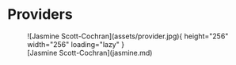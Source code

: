 # Providers

<figure markdown>
![Jasmine Scott-Cochran](assets/provider.jpg){ height="256" width="256" loading="lazy" }
  <figcaption markdown>
    [Jasmine Scott-Cochran](jasmine.md)
  </figcaption>
</figure>
